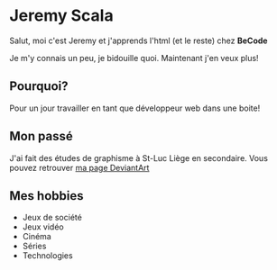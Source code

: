 # Jeremy Scala

Salut, moi c'est Jeremy et j'apprends l'html (et le reste) chez **BeCode**

Je m'y connais un peu, je bidouille quoi. Maintenant j'en veux plus!

## Pourquoi?

Pour un jour travailler en tant que développeur web dans une boite!

## Mon passé

J'ai fait des études de graphisme à St-Luc Liège en secondaire.
Vous pouvez retrouver [ma page DeviantArt](http://thejameskiller.deviantart.com)

## Mes hobbies

* Jeux de société
* Jeux vidéo
* Cinéma
* Séries
* Technologies
